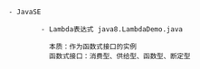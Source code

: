     - JavaSE
    
            - Lambda表达式 java8.LambdaDemo.java
            
              本质：作为函数式接口的实例
              函数式接口：消费型、供给型、函数型、断定型